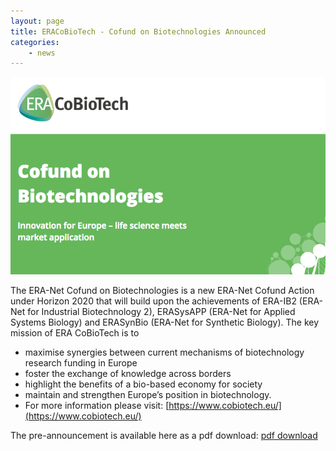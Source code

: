 ```yaml
---
layout: page
title: ERACoBioTech - Cofund on Biotechnologies Announced
categories:
    - news
---
```


![ERACoBioTech](/img/news/eracobiotech-2016.png)

The ERA-Net Cofund on Biotechnologies is a new ERA-Net Cofund Action under Horizon 2020 that will build upon the achievements of ERA-IB2 (ERA-Net for Industrial Biotechnology 2), ERASysAPP (ERA-Net for Applied Systems Biology) and ERASynBio (ERA-Net for Synthetic Biology).
The key mission of ERA CoBioTech is to

* maximise synergies between current mechanisms of biotechnology research funding in Europe
* foster the exchange of knowledge across borders
* highlight the benefits of a bio-based economy for society
* maintain and strengthen Europe’s position in biotechnology.
* For more information please visit: [https://www.cobiotech.eu/](https://www.cobiotech.eu/)

The pre-announcement is available here as a pdf download: [pdf download](http://www.submission-cobiotech.eu/lw_resource/datapool/_items/item_59/ERA%20CoBioTech%20Pre-Announcement_A4-single%20pages.pdf)